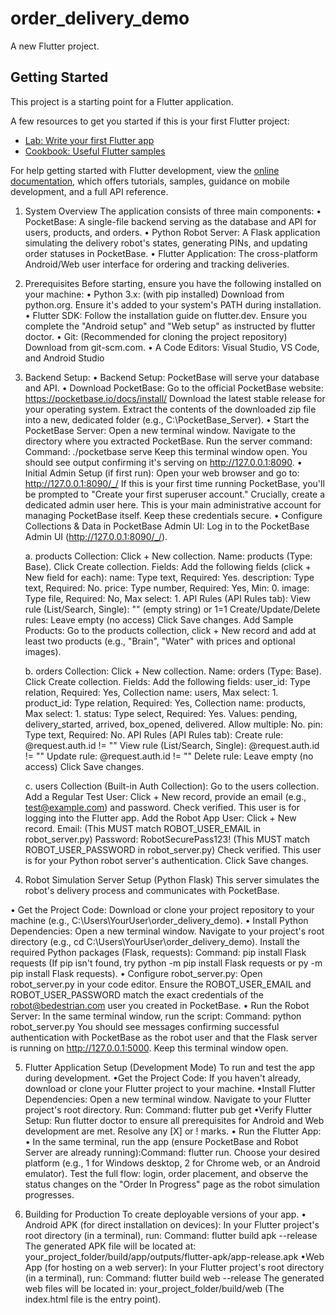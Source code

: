 # order_delivery_demo

A new Flutter project.

## Getting Started

This project is a starting point for a Flutter application.

A few resources to get you started if this is your first Flutter project:

- [Lab: Write your first Flutter app](https://docs.flutter.dev/get-started/codelab)
- [Cookbook: Useful Flutter samples](https://docs.flutter.dev/cookbook)

For help getting started with Flutter development, view the
[online documentation](https://docs.flutter.dev/), which offers tutorials,
samples, guidance on mobile development, and a full API reference.

1. System Overview
The application consists of three main components:
    • PocketBase: A single-file backend serving as the database and API for users, products, and orders.
    • Python Robot Server: A Flask application simulating the delivery robot's states, generating PINs, and updating order statuses in PocketBase.
    • Flutter Application: The cross-platform Android/Web user interface for ordering and tracking deliveries.

2. Prerequisites
Before starting, ensure you have the following installed on your machine:
    • Python 3.x: (with pip installed) Download from python.org. Ensure it's added to your system's PATH during installation.
    • Flutter SDK: Follow the installation guide on flutter.dev. Ensure you complete the "Android setup" and "Web setup" as instructed by flutter doctor.
    • Git: (Recommended for cloning the project repository) Download from git-scm.com.
    • A Code Editors: Visual Studio, VS Code, and Android Studio

3. Backend Setup:
    • Backend Setup: PocketBase will serve your database and API.
    • Download PocketBase: Go to the official PocketBase website: https://pocketbase.io/docs/install/ Download the latest stable release for your operating system. Extract the contents of the downloaded zip file into a new, dedicated folder (e.g., C:\PocketBase_Server).
    • Start the PocketBase Server: Open a new terminal window. Navigate to the directory where you extracted PocketBase. Run the server command: Command: ./pocketbase serve Keep this terminal window open. You should see output confirming it's serving on http://127.0.0.1:8090.
    • Initial Admin Setup (if first run): Open your web browser and go to: http://127.0.0.1:8090/_/ If this is your first time running PocketBase, you'll be prompted to "Create your first superuser account." Crucially, create a dedicated admin user here. This is your main administrative account for managing PocketBase itself. Keep these credentials secure.
    • Configure Collections & Data in PocketBase Admin UI:
    Log in to the PocketBase Admin UI (http://127.0.0.1:8090/_/).

    a. products Collection:
        Click + New collection.
        Name: products (Type: Base). Click Create collection.
        Fields: Add the following fields (click + New field for each):
        name: Type text, Required: Yes.
        description: Type text, Required: No.
        price: Type number, Required: Yes, Min: 0.
        image: Type file, Required: No, Max select: 1.
        API Rules (API Rules tab):
        View rule (List/Search, Single): "" (empty string) or 1=1
        Create/Update/Delete rules: Leave empty (no access)
        Click Save changes.
        Add Sample Products: Go to the products collection, click + New record and add at least two products (e.g., "Brain", "Water" with prices and optional images).
    
    b. orders Collection:
        Click + New collection.
        Name: orders (Type: Base). Click Create collection.
        Fields: Add the following fields:
        user_id: Type relation, Required: Yes, Collection name: users, Max select: 1.
        product_id: Type relation, Required: Yes, Collection name: products, Max select: 1.
        status: Type select, Required: Yes. Values: pending, delivery_started, arrived, box_opened, delivered. Allow multiple: No.
        pin: Type text, Required: No.
        API Rules (API Rules tab):
        Create rule: @request.auth.id != ""
        View rule (List/Search, Single): @request.auth.id != ""
        Update rule: @request.auth.id != ""
        Delete rule: Leave empty (no access)
        Click Save changes.

    c. users Collection (Built-in Auth Collection):
        Go to the users collection.
        Add a Regular Test User: Click + New record, provide an email (e.g., test@example.com) and password. Check verified. This user is for logging into the Flutter app.
        Add the Robot App User: Click + New record.
        Email: (This MUST match ROBOT_USER_EMAIL in robot_server.py)
        Password: RobotSecurePass123! (This MUST match ROBOT_USER_PASSWORD in robot_server.py)
        Check verified. This user is for your Python robot server's authentication.
        Click Save changes.
4. Robot Simulation Server Setup (Python Flask)
This server simulates the robot's delivery process and communicates with PocketBase.

• Get the Project Code: Download or clone your project repository to your machine (e.g., C:\Users\YourUser\order_delivery_demo).
• Install Python Dependencies: Open a new terminal window. Navigate to your project's root directory (e.g., cd C:\Users\YourUser\order_delivery_demo). Install the required Python packages (Flask, requests): Command: pip install Flask requests
(If pip isn't found, try python -m pip install Flask requests or py -m pip install Flask requests).
• Configure robot_server.py: Open robot_server.py in your code editor. Ensure the ROBOT_USER_EMAIL and ROBOT_USER_PASSWORD match the exact credentials of the robot@bedestrian.com user you created in PocketBase.
• Run the Robot Server: In the same terminal window, run the script:
Command: python robot_server.py You should see messages confirming successful authentication with PocketBase as the robot user and that the Flask server is running on http://127.0.0.1:5000. Keep this terminal window open.

5. Flutter Application Setup (Development Mode)
To run and test the app during development.
•Get the Project Code: If you haven't already, download or clone your Flutter project to your machine.
•Install Flutter Dependencies: Open a new terminal window. Navigate to your Flutter project's root directory. Run: Command: flutter pub get
•Verify Flutter Setup: Run flutter doctor to ensure all prerequisites for Android and Web development are met. Resolve any [X] or ! marks.
• Run the Flutter App:
• In the same terminal, run the app (ensure PocketBase and Robot Server are already running):Command: flutter run. Choose your desired platform (e.g., 1 for Windows desktop, 2 for Chrome web, or an Android emulator). Test the full flow: login, order placement, and observe the status changes on the "Order In Progress" page as the robot simulation progresses.

6. Building for Production
To create deployable versions of your app.
• Android APK (for direct installation on devices):
In your Flutter project's root directory (in a terminal), run:
Command: flutter build apk --release
The generated APK file will be located at:
your_project_folder/build/app/outputs/flutter-apk/app-release.apk
•Web App (for hosting on a web server):
In your Flutter project's root directory (in a terminal), run:
Command: flutter build web --release
The generated web files will be located in:
your_project_folder/build/web (The index.html file is the entry point).
